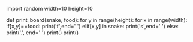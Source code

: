 import random
width=10
height=10

def print_board(snake, food):
    for y in range(height):
        for x in range(width):
            if[x,y]==food:
                print('f',end=' ')
            elif[x,y] in snake:
                print('s',end=' ')
            else:
                print('.', end=' ')
        print()
    print()
